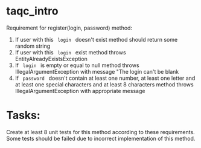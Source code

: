 
# taqc_intro

Requirement for register(login, password) method:

1. If user with this <code> login </code> doesn't exist method should return some random string
2. If user with this <code> login </code>  exist method throws EntityAlreadyExistsException
3. If <code> login </code> is empty or equal to null method throws IllegalArgumentException with message "The login can't be blank
4. If <code> password </code> doesn't contain at least one number, at least one letter and at least one special characters and at least 8 characters method throws IllegalArgumentException with appropriate message

# Tasks:
Create at least 8 unit tests for this method according to these requirements.
Some tests should be failed due to incorrect implementation of this method. 

